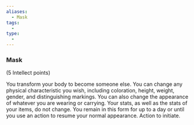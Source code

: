 ```yaml
---
aliases:
  - Mask
tags:
  - 
type:
  - 
---
```

### Mask

(5 Intellect points)

You transform your body to become someone else. You can change any physical characteristic you wish, including coloration, height, weight, gender, and distinguishing markings. You can also change the appearance of whatever you are wearing or carrying. Your stats, as well as the stats of your items, do not change. You remain in this form for up to a day or until you use an action to resume your normal appearance. Action to initiate.